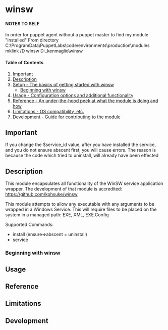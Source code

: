 # winsw

#### NOTES TO SELF
In order for puppet agent without a puppet master to find my module "installed"
From directory  C:\ProgramData\PuppetLabs\code\environments\production\modules
mklink /D winsw D:\_kenmaglio\winsw 




#### Table of Contents

1. [Important](#important)
1. [Description](#description)
1. [Setup - The basics of getting started with winsw](#setup)
    * [Beginning with winsw](#beginning-with-winsw)
1. [Usage - Configuration options and additional functionality](#usage)
1. [Reference - An under-the-hood peek at what the module is doing and how](#reference)
1. [Limitations - OS compatibility, etc.](#limitations)
1. [Development - Guide for contributing to the module](#development)

## Important

If you change the $service_id value, after you have installed the service, and you do not ensure abscent first, you will cause errors.
The reason is because the code which tried to uninstall, will already have been effected


## Description

This module encapsulates all functionality of the WinSW service application wrapper.
The development of that module is accredited: https://github.com/kohsuke/winsw

This module attempts to allow any executable with any arguments to be wrapped in a Windows Service.
This will require files to be placed on the system in a managed path: EXE, XML, EXE.Config

Supported Commands:
* install (ensure=>abscent = uninstall)
* service

### Beginning with winsw



## Usage



## Reference



## Limitations



## Development

